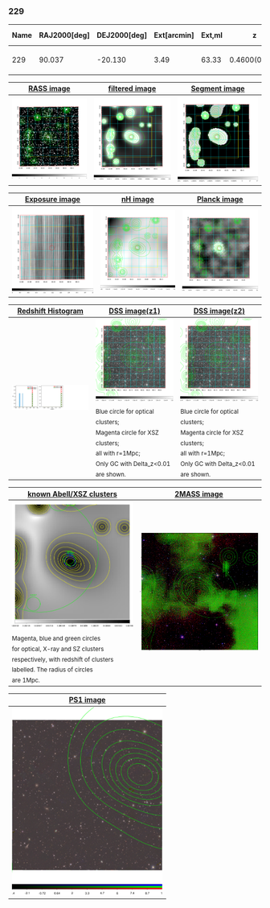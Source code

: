 <div STYLE="page-break-after: always;"></div>

### 229

|Name|RAJ2000[deg]|DEJ2000[deg] |Ext[arcmin]| Ext,ml | z | z_src| C|GC(XSZ,Delta_z<0.01)| GC(OPT,Delta_z<0.01)|GC| R_sig[arcmin] | R500[arcmin] | R500[Mpc]| CRsig[c/s] | CR500[c/s] |L500[1E44 erg/s]|F500[1E-12 erg/s/cm^2]| M500[1E14 Msun]|Tx[keV]|Cnt_sig|Beta|Rc[arcmin]|Comment|Alias|
|---|---|---|---|---|---|------|---|--------|---------|----------|---|---|---|---|---|---|---|---|---|---|---|---|---|---|
|229| 90.037| -20.130| 3.49| 63.33| 0.4600(0.000)| z_xsz| B| Tar| N| N, PSZ2, Tar| 11.238| 4.102| 1.435| 0.179(0.032)| 0.162(0.029)| 24.988(2.579)| 3.177(0.328)| 13.75(0.60)| 12.65(0.36)| 109.9| 0.771(-0.144+0.147)| 4.556(-1.316+1.178)| -| k430|

|[RASS image](../image/229/229_img.pdf)|[filtered image](../image/229/229_fil.pdf)|[Segment image](../image/229/229_seg.pdf)|
|-------------------|--------------------|-------------------|
| <img src="../image/229/229_img.png" width="300">  | <img src="../image/229/229_fil.png" width="300">   | <img src="../image/229/229_seg.png" width="300">  |

|[Exposure image](../image/229/229_mex.pdf)| [nH image](../image/229/229_nh.pdf)| [Planck image](../image/229/229_p.pdf)|
|-------------------|--------------------|-------------------|
|<img src="../image/229/229_mex.png" width="300">   | <img src="../image/229/229_nh.png" width="300">    | <img src="../image/229/229_p.png" width="300"> |

|[Redshift Histogram](../image/229/229_zg.pdf) | [DSS image(z1)](../image/229/229_dss_z1.pdf)      |  [DSS image(z2)](../image/229/229_dss_z2.pdf)    |
|-------------------|--------------------|-------------------|
|<img src="../image/229/229_zg.png" width="300"> |<img src="../image/229/229_dss_z1.png" width="300"> <sub><br>Blue circle for optical clusters; <br>Magenta circle for XSZ clusters; <br>all with r=1Mpc; <br>Only GC with Delta_z<0.01 are shown. </sub>| <img src="../image/229/229_dss_z2.png" width="300"><sub><br>Blue circle for optical clusters; <br>Magenta circle for XSZ clusters; <br>all with r=1Mpc; <br>Only GC with Delta_z<0.01 are shown. </sub> |

|[known Abell/XSZ clusters](../image/229/229_gc.pdf) | [2MASS image](../image/229/229_2mass.pdf)      |
|-------------------|-------------------|
|<img src=../image/229/229_gc.png width="300"> <br><sub>Magenta, blue and green circles <br>for optical, X-ray and SZ clusters <br>respectively, with redshift of clusters <br>labelled. The radius of circles <br>are 1Mpc.</sub>|<img src="../image/229/229_2mass.png" width="300">  |

|[PS1 image](../image/229/229_ps1.pdf)            |
|-------------------|
| <img src="../image/229/229_ps1.pdf" width="300">  |
